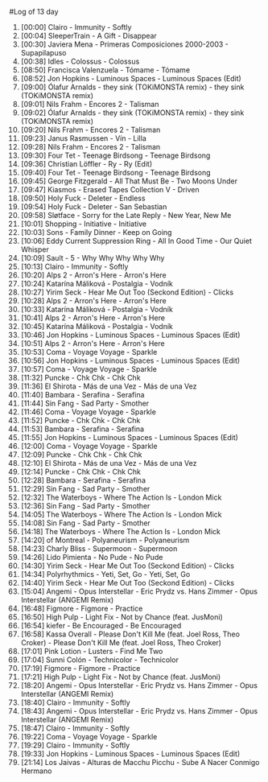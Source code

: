 #Log of 13 day

1. [00:00] Clairo - Immunity - Softly
1. [00:04] SleeperTrain - A Gift - Disappear
1. [00:30] Javiera Mena - Primeras Composiciones 2000-2003 - Supapilapuso
1. [00:38] Idles - Colossus - Colossus
1. [08:50] Francisca Valenzuela - Tómame - Tómame
1. [08:52] Jon Hopkins - Luminous Spaces - Luminous Spaces (Edit)
1. [09:00] Ólafur Arnalds - they sink (TOKiMONSTA remix) - they sink (TOKiMONSTA remix)
1. [09:01] Nils Frahm - Encores 2 - Talisman
1. [09:02] Ólafur Arnalds - they sink (TOKiMONSTA remix) - they sink (TOKiMONSTA remix)
1. [09:20] Nils Frahm - Encores 2 - Talisman
1. [09:23] Janus Rasmussen - Vín - Lilla
1. [09:28] Nils Frahm - Encores 2 - Talisman
1. [09:30] Four Tet - Teenage Birdsong - Teenage Birdsong
1. [09:36] Christian Löffler - Ry - Ry (Edit)
1. [09:40] Four Tet - Teenage Birdsong - Teenage Birdsong
1. [09:45] George Fitzgerald - All That Must Be - Two Moons Under
1. [09:47] Kiasmos - Erased Tapes Collection V - Driven
1. [09:50] Holy Fuck - Deleter - Endless
1. [09:54] Holy Fuck - Deleter - San Sebastian
1. [09:58] Sløtface - Sorry for the Late Reply - New Year, New Me
1. [10:01] Shopping - Initiative - Initiative
1. [10:03] Sons - Family Dinner - Keep on Going
1. [10:06] Eddy Current Suppression Ring - All In Good Time - Our Quiet Whisper
1. [10:09] Sault - 5 - Why Why Why Why Why
1. [10:13] Clairo - Immunity - Softly
1. [10:20] Alps 2 - Arron's Here - Arron's Here
1. [10:24] Katarína Máliková - Postalgia - Vodník
1. [10:27] Yirim Seck - Hear Me Out Too (Seckond Edition) - Clicks
1. [10:28] Alps 2 - Arron's Here - Arron's Here
1. [10:33] Katarína Máliková - Postalgia - Vodník
1. [10:41] Alps 2 - Arron's Here - Arron's Here
1. [10:45] Katarína Máliková - Postalgia - Vodník
1. [10:46] Jon Hopkins - Luminous Spaces - Luminous Spaces (Edit)
1. [10:51] Alps 2 - Arron's Here - Arron's Here
1. [10:53] Coma - Voyage Voyage - Sparkle
1. [10:56] Jon Hopkins - Luminous Spaces - Luminous Spaces (Edit)
1. [10:57] Coma - Voyage Voyage - Sparkle
1. [11:32] Puncke - Chk Chk - Chk Chk
1. [11:36] El Shirota - Más de una Vez - Más de una Vez
1. [11:40] Bambara - Serafina - Serafina
1. [11:44] Sin Fang - Sad Party - Smother
1. [11:46] Coma - Voyage Voyage - Sparkle
1. [11:52] Puncke - Chk Chk - Chk Chk
1. [11:53] Bambara - Serafina - Serafina
1. [11:55] Jon Hopkins - Luminous Spaces - Luminous Spaces (Edit)
1. [12:00] Coma - Voyage Voyage - Sparkle
1. [12:09] Puncke - Chk Chk - Chk Chk
1. [12:10] El Shirota - Más de una Vez - Más de una Vez
1. [12:14] Puncke - Chk Chk - Chk Chk
1. [12:28] Bambara - Serafina - Serafina
1. [12:29] Sin Fang - Sad Party - Smother
1. [12:32] The Waterboys - Where The Action Is - London Mick
1. [12:36] Sin Fang - Sad Party - Smother
1. [14:05] The Waterboys - Where The Action Is - London Mick
1. [14:08] Sin Fang - Sad Party - Smother
1. [14:18] The Waterboys - Where The Action Is - London Mick
1. [14:20] of Montreal - Polyaneurism - Polyaneurism
1. [14:23] Charly Bliss - Supermoon - Supermoon
1. [14:26] Lido Pimienta - No Pude - No Pude
1. [14:30] Yirim Seck - Hear Me Out Too (Seckond Edition) - Clicks
1. [14:34] Polyrhythmics - Yeti, Set, Go - Yeti, Set, Go
1. [14:40] Yirim Seck - Hear Me Out Too (Seckond Edition) - Clicks
1. [15:04] Angemi - Opus Interstellar - Eric Prydz vs. Hans Zimmer - Opus Interstellar (ANGEMI Remix)
1. [16:48] Figmore - Figmore - Practice
1. [16:50] High Pulp - Light Fix - Not by Chance (feat. JusMoni)
1. [16:54] kiefer - Be Encouraged - Be Encouraged
1. [16:58] Kassa Overall - Please Don't Kill Me (feat. Joel Ross, Theo Croker) - Please Don't Kill Me (feat. Joel Ross, Theo Croker)
1. [17:01] Pink Lotion - Lusters - Find Me Two
1. [17:04] Sunni Colón - Technicolor - Technicolor
1. [17:19] Figmore - Figmore - Practice
1. [17:21] High Pulp - Light Fix - Not by Chance (feat. JusMoni)
1. [18:20] Angemi - Opus Interstellar - Eric Prydz vs. Hans Zimmer - Opus Interstellar (ANGEMI Remix)
1. [18:40] Clairo - Immunity - Softly
1. [18:43] Angemi - Opus Interstellar - Eric Prydz vs. Hans Zimmer - Opus Interstellar (ANGEMI Remix)
1. [18:47] Clairo - Immunity - Softly
1. [19:22] Coma - Voyage Voyage - Sparkle
1. [19:29] Clairo - Immunity - Softly
1. [19:33] Jon Hopkins - Luminous Spaces - Luminous Spaces (Edit)
1. [21:14] Los Jaivas - Alturas de Macchu Picchu - Sube A Nacer Conmigo Hermano
